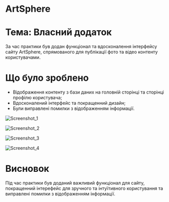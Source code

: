 # ArtSphere

# Тема: Власний додаток

За час практики був додан функціонал та вдосконалення інтерфейсу сайту ArtSphere, спрямованого для публікації фото та відео контенту користувачами.

# Що було зроблено

* Відображення контенту з бази даних на головній сторінці та сторінці профілю користувача;
* Вдосконалений інтерфейс та покращенний дизайн;
* Були виправлені помилки з відображенням інформації.

![Screenshot_1](https://github.com/user-attachments/assets/77216680-7e65-4bf4-82fd-bef9ae19ad11)

![Screenshot_2](https://github.com/user-attachments/assets/eb4b32bd-9b46-422f-959c-4076b49bec8f)

![Screenshot_3](https://github.com/user-attachments/assets/573775bc-6ce4-4c0d-894b-e029fab27be4)

![Screenshot_4](https://github.com/user-attachments/assets/dbd9eb3b-bb51-4b02-a73c-2f77ae29609c)

# Висновок

Під час практики був доданий важливий функціонал для сайту, покращенний інтерефейс для зручного та інтуїтивного користування та виправлені помилки з відображенням інформації.
